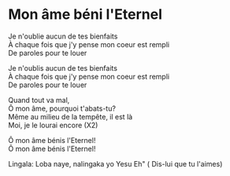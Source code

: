 # Mon âme béni l'Eternel

Je n'oublie aucun de tes bienfaits  
À chaque fois que j'y pense mon coeur est rempli  
De paroles pour te louer   

Je n'oublis aucun de tes bienfaits   
À chaque fois que j'y pense mon coeur est rempli  
 De paroles pour te louer   

Quand tout va mal,   
Ô mon âme,  pourquoi t'abats-tu?   
Même au milieu de la tempête, il est là   
Moi, je le lourai encore (X2)  

Ô mon âme bénis l'Eternel!  
Ô mon âme bénis l'Eternel!  

Lingala: Loba naye, nalingaka yo Yesu Eh" ( Dis-lui que tu l'aimes)  
